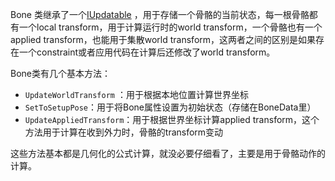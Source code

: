 Bone 类继承了一个[IUpdatable](others.md) ，用于存储一个骨骼的当前状态，每一根骨骼都有一个local transform，用于计算运行时的world transform，一个骨骼也有一个applied transform，也能用于集散world transform，这两者之间的区别是如果存在一个constraint或者应用代码在计算后还修改了world transform。

Bone类有几个基本方法：

*  `UpdateWorldTransform` ：用于根据本地位置计算世界坐标
* `SetToSetupPose`：用于将Bone属性设置为初始状态（存储在BoneData里）
* `UpdateAppliedTransform`：用于根据世界坐标计算applied transform，这个方法用于计算在收到外力时，骨骼的transform变动



这些方法基本都是几何化的公式计算，就没必要仔细看了，主要是用于骨骼动作的计算。